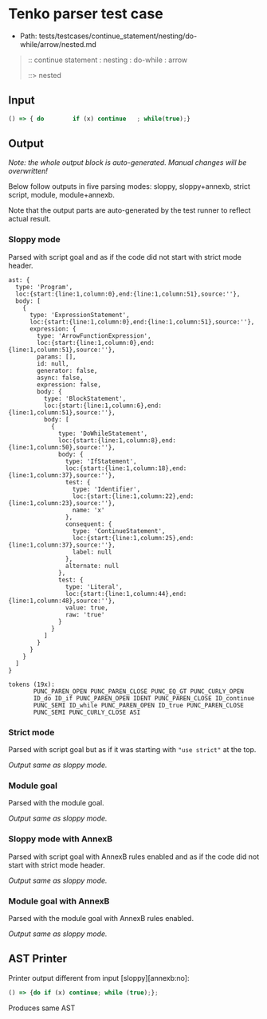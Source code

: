 # Tenko parser test case

- Path: tests/testcases/continue_statement/nesting/do-while/arrow/nested.md

> :: continue statement : nesting : do-while : arrow
>
> ::> nested

## Input

`````js
() => { do        if (x) continue   ; while(true);}
`````

## Output

_Note: the whole output block is auto-generated. Manual changes will be overwritten!_

Below follow outputs in five parsing modes: sloppy, sloppy+annexb, strict script, module, module+annexb.

Note that the output parts are auto-generated by the test runner to reflect actual result.

### Sloppy mode

Parsed with script goal and as if the code did not start with strict mode header.

`````
ast: {
  type: 'Program',
  loc:{start:{line:1,column:0},end:{line:1,column:51},source:''},
  body: [
    {
      type: 'ExpressionStatement',
      loc:{start:{line:1,column:0},end:{line:1,column:51},source:''},
      expression: {
        type: 'ArrowFunctionExpression',
        loc:{start:{line:1,column:0},end:{line:1,column:51},source:''},
        params: [],
        id: null,
        generator: false,
        async: false,
        expression: false,
        body: {
          type: 'BlockStatement',
          loc:{start:{line:1,column:6},end:{line:1,column:51},source:''},
          body: [
            {
              type: 'DoWhileStatement',
              loc:{start:{line:1,column:8},end:{line:1,column:50},source:''},
              body: {
                type: 'IfStatement',
                loc:{start:{line:1,column:18},end:{line:1,column:37},source:''},
                test: {
                  type: 'Identifier',
                  loc:{start:{line:1,column:22},end:{line:1,column:23},source:''},
                  name: 'x'
                },
                consequent: {
                  type: 'ContinueStatement',
                  loc:{start:{line:1,column:25},end:{line:1,column:37},source:''},
                  label: null
                },
                alternate: null
              },
              test: {
                type: 'Literal',
                loc:{start:{line:1,column:44},end:{line:1,column:48},source:''},
                value: true,
                raw: 'true'
              }
            }
          ]
        }
      }
    }
  ]
}

tokens (19x):
       PUNC_PAREN_OPEN PUNC_PAREN_CLOSE PUNC_EQ_GT PUNC_CURLY_OPEN
       ID_do ID_if PUNC_PAREN_OPEN IDENT PUNC_PAREN_CLOSE ID_continue
       PUNC_SEMI ID_while PUNC_PAREN_OPEN ID_true PUNC_PAREN_CLOSE
       PUNC_SEMI PUNC_CURLY_CLOSE ASI
`````

### Strict mode

Parsed with script goal but as if it was starting with `"use strict"` at the top.

_Output same as sloppy mode._

### Module goal

Parsed with the module goal.

_Output same as sloppy mode._

### Sloppy mode with AnnexB

Parsed with script goal with AnnexB rules enabled and as if the code did not start with strict mode header.

_Output same as sloppy mode._

### Module goal with AnnexB

Parsed with the module goal with AnnexB rules enabled.

_Output same as sloppy mode._

## AST Printer

Printer output different from input [sloppy][annexb:no]:

````js
() => {do if (x) continue; while (true);};
````

Produces same AST
